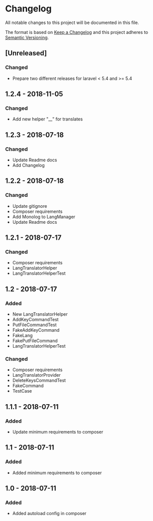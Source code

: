 # Changelog
All notable changes to this project will be documented in this file.

The format is based on [Keep a Changelog](http://keepachangelog.com/en/1.0.0/)
and this project adheres to [Semantic Versioning](http://semver.org/spec/v2.0.0.html).

## [Unreleased]
### Changed
- Prepare two different releases for laravel < 5.4 and >= 5.4

## 1.2.4 - 2018-11-05
### Changed
- Add new helper "__" for translates

## 1.2.3 - 2018-07-18
### Changed
- Update Readme docs
- Add Changelog

## 1.2.2 - 2018-07-18
### Changed
- Update gitignore
- Composer requirements
- Add Monolog to LangManager
- Update Readme docs

## 1.2.1 - 2018-07-17
### Changed
- Composer requirements
- LangTranslatorHelper
- LangTranslatorHelperTest

## 1.2 - 2018-07-17
### Added
- New LangTranslatorHelper
- AddKeyCommandTest
- PutFileCommandTest
- FakeAddKeyCommand
- FakeLang
- FakePutFileCommand
- LangTranslatorHelperTest

### Changed
- Composer requirements
- LangTranslatorProvider
- DeleteKeysCommandTest
- FakeCommand
- TestCase

## 1.1.1 - 2018-07-11
### Added
- Update minimum requirements to composer

## 1.1 - 2018-07-11
### Added
- Added minimum requirements to composer

## 1.0 - 2018-07-11
### Added
- Added autoload config in composer




